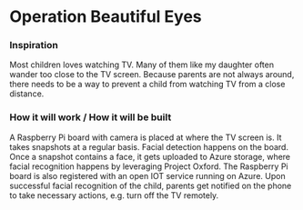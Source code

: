 # Operation Beautiful Eyes
### Inspiration
Most children loves watching TV. Many of them like my daughter often wander too close to the TV screen. Because parents are not always around, there needs to be a way to prevent a child from watching TV from a close distance.
### How it will work / How it will be built
A Raspberry Pi board with camera is placed at where the TV screen is. It takes snapshots at a regular basis. Facial detection happens on the board. Once a snapshot contains a face, it gets uploaded to Azure storage, where facial recognition happens by leveraging Project Oxford. The Raspberry Pi board is also registered with an open IOT service running on Azure. Upon successful facial recognition of the child, parents get notified on the phone to take necessary actions, e.g. turn off the TV remotely.
